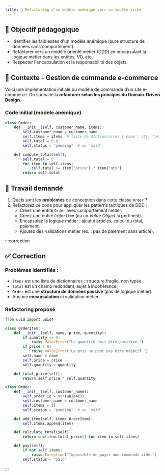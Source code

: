 ```yaml
---
title: 🧪 Refactoring d'un modèle anémique vers un modèle riche
---
```


## 🎯 Objectif pédagogique

- Identifier les faiblesses d'un modèle anémique (pure structure de données sans comportement).
- Refactorer vers un modèle orienté métier (DDD) en encapsulant la logique métier dans les entités, VO, etc.
- Respecter l'encapsulation et la responsabilité des objets.

## 📝 Contexte - Gestion de commande e-commerce

Voici une implémentation initiale du modèle de commande d’un site e-commerce. On souhaite la **refactorer selon les principes du Domain-Driven Design**.

### Code initial (modèle anémique)

```python
class Order:
    def __init__(self, customer_name, items):
        self.customer_name = customer_name
        self.items = items  # liste de dictionnaires {'name': str, 'price': float, 'qty': int}
        self.total = 0.0
        self.status = "pending"  # ou 'paid'

    def compute_total(self):
        self.total = 0
        for item in self.items:
            self.total += item['price'] * item['qty']
        return self.total
```

## 💬 Travail demandé

1. Quels sont les **problèmes** de conception dans cette classe `Order` ?
2. Refactorez ce code pour appliquer les patterns tactiques de DDD :
   - Créez une entité `Order` avec comportement métier.
   - Créez une entité `OrderItem` (ou un _Value Object_ si pertinent).
   - Encapsulez la logique métier : ajout d’articles, calcul du total, paiement.
   - Ajoutez des validations métier (ex. : pas de paiement sans article).

:::correction
## ✅ Correction

### Problèmes identifiés :

* `items` est une liste de dictionnaires : structure fragile, non typée.
* `total` est un champ redondant, sujet à incohérence.
* `Order` est une **structure de données passive** (pas de logique métier).
* Aucune **encapsulation** ni validation métier.

### Refactoring proposé

```python
from uuid import uuid4

class OrderItem:
    def __init__(self, name, price, quantity):
        if quantity <= 0:
            raise ValueError("La quantité doit être positive.")
        if price < 0:
            raise ValueError("Le prix ne peut pas être négatif.")
        self.name = name
        self.price = price
        self.quantity = quantity

    def total_price(self):
        return self.price * self.quantity

class Order:
    def __init__(self, customer_name):
        self.order_id = str(uuid4())
        self.customer_name = customer_name
        self.items = []
        self.status = "pending"  # ou 'paid'

    def add_item(self, item: OrderItem):
        self.items.append(item)

    def calculate_total(self):
        return sum(item.total_price() for item in self.items)

    def pay(self):
        if not self.items:
            raise Exception("Impossible de payer une commande vide.")
        self.status = "paid"
```

:::

